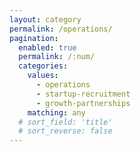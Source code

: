 ```yaml
---
layout: category
permalink: /operations/
pagination: 
  enabled: true
  permalink: /:num/
  categories:
    values:
      - operations
      - startup-recruitment
      - growth-partnerships
    matching: any
  # sort_field: 'title'
  # sort_reverse: false
---
```


